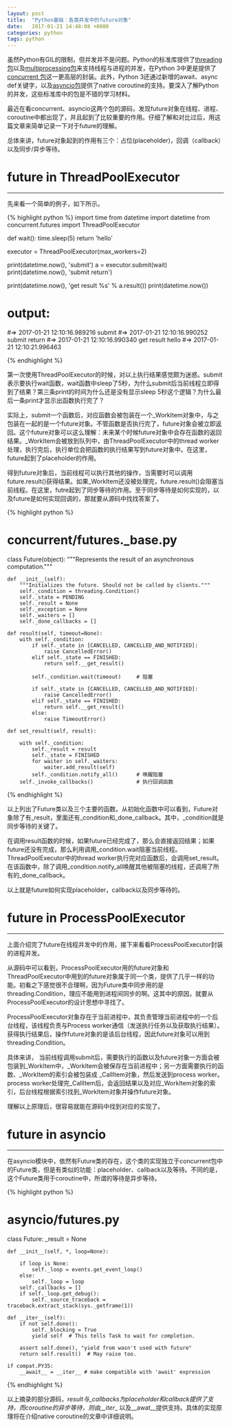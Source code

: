 ```yaml
---
layout: post
title:  "Python基础：各类并发中的future对象"
date:   2017-01-21 14:48:08 +0800
categories: python
tags: python
---
```


虽然Python有GIL的限制，但并发并不是问题。Python的标准库提供了[threading包][threading-doc]以及[multiprocessing包][multiprocessing]来支持线程与进程的并发，在Python 3中更是提供了[concurrent 包][concurrent-doc]这一更高层的封装。此外，Python 3还通过新增的await、async def关键字，以及[asyncio包][asyncio-doc]提供了native coroutine的支持。要深入了解Python的并发，这些标准库中的包是不错的学习材料。

最近在看concurrent、asyncio这两个包的源码，发现future对象在线程、进程、coroutine中都出现了，并且起到了比较重要的作用。仔细了解和对比过后，用这篇文章来简单记录一下对于future的理解。

总体来讲，future对象起到的作用有三个：占位(placeholder)，回调（callback）以及同步/异步等待。

# future in ThreadPoolExecutor

---

先来看一个简单的例子，如下所示。

{% highlight python %}
import time
from datetime import datetime
from concurrent.futures import ThreadPoolExecutor

def wait():
    time.sleep(5)
    return 'hello'

executor = ThreadPoolExecutor(max_workers=2)

print(datetime.now(), 'submit')
a = executor.submit(wait)
print(datetime.now(), 'submit return')

print(datetime.now(), 'get result %s' % a.result())
print(datetime.now())

# output:
#=> 2017-01-21 12:10:16.989216 submit
#=> 2017-01-21 12:10:16.990252 submit return
#=> 2017-01-21 12:10:16.990340 get result hello
#=> 2017-01-21 12:10:21.996463

{% endhighlight %}

第一次使用ThreadPoolExecutor的时候，对以上执行结果感觉颇为迷惑。submit表示要执行wait函数，wait函数中sleep了5秒，为什么submit后当前线程立即得到了结果？第三条print的时间为什么还是没有显示sleep 5秒这个逻辑？为什么最后一条print才显示出函数执行完了？

实际上，submit一个函数后，对应函数会被包装在一个_WorkItem对象中，与之包装在一起的是一个future对象。不管函数是否执行完了，future对象会被立即返回。这个future对象可以这么理解：未来某个时候future对象中会存在函数的返回结果。_WorkItem会被放到队列中，由ThreadPoolExecutor中的thread worker处理，执行完后，执行单位会把函数的执行结果写到future对象中。在这里，future起到了placeholder的作用。

得到future对象后，当前线程可以执行其他的操作，当需要时可以调用future.result()获得结果。如果_WorkItem还没被处理完，future.result()会阻塞当前线程。在这里，futre起到了同步等待的作用。至于同步等待是如何实现的，以及future是如何实现回调的，那就要从源码中找找答案了。

{% highlight python %}
# concurrent/futures._base.py

class Future(object):
    """Represents the result of an asynchronous computation."""

    def __init__(self):
        """Initializes the future. Should not be called by clients."""
        self._condition = threading.Condition()
        self._state = PENDING
        self._result = None
        self._exception = None
        self._waiters = []
        self._done_callbacks = []
        
    def result(self, timeout=None):
        with self._condition:
            if self._state in [CANCELLED, CANCELLED_AND_NOTIFIED]:
                raise CancelledError()
            elif self._state == FINISHED:
                return self.__get_result()

            self._condition.wait(timeout)     # 阻塞

            if self._state in [CANCELLED, CANCELLED_AND_NOTIFIED]:
                raise CancelledError()
            elif self._state == FINISHED:
                return self.__get_result()
            else:
                raise TimeoutError()
                
    def set_result(self, result):

        with self._condition:
            self._result = result
            self._state = FINISHED
            for waiter in self._waiters:
                waiter.add_result(self)
            self._condition.notify_all()      # 唤醒阻塞
        self._invoke_callbacks()              # 执行回调函数
   
{% endhighlight %}

以上列出了Future类以及三个主要的函数。从初始化函数中可以看到，Future对象除了有_result，里面还有_condition和_done_callback。其中，_condition就是同步等待的关键了。

在调用result函数的时候，如果future已经完成了，那么会直接返回结果；如果future还没有完成，那么利用调用_condition.wait阻塞当前线程。ThreadPoolExecutor中的thread worker执行完对应函数后，会调用set_result。在该函数中，除了调用_condition.notify_all唤醒其他被阻塞的线程，还调用了所有的_done_callback。

以上就是future如何实现placeholder，callback以及同步等待的。

# future in ProcessPoolExecutor

---

上面介绍完了future在线程并发中的作用，接下来看看ProcessPoolExecutor封装的进程并发。

从源码中可以看到，ProcessPoolExecutor用的future对象和ThreadPoolExecutor中用到的future对象属于同一个类，提供了几乎一样的功能。初看之下感觉很不合理啊，因为Future类中同步用的是threading.Condition，理应不能用到进程间同步的啊。这其中的原因，就要从ProcessPoolExecutor的设计思想中寻找了。

ProcessPoolExecutor对象存在于当前进程中，其负责管理当前进程中的一个后台线程，该线程负责与Process worker通信（发送执行任务以及获取执行结果）。获得执行结果后，操作future对象的是该后台线程，因此future对象可以用到threading.Condition。 

具体来讲， 当前线程调用submit后，需要执行的函数以及future对象一方面会被包装到_WorkItem中，_WorkItem会被保存在当前进程中；另一方面需要执行的函数、_WorkItem的索引会被包装成 _CallItem对象，然后发送到process worker。process worker处理完_CallItem后，会返回结果以及对应_WorkItem对象的索引，后台线程根据索引找到_WorkItem对象并操作future对象。

理解以上原理后，很容易就能在源码中找到对应的实现了。

# future in asyncio

---

在asyncio模块中，依然有Future类的存在，这个类的实现独立于concurrent包中的Future类，但是有类似的功能：placeholder、callback以及等待。不同的是，这个Future类用于coroutine中，所谓的等待是异步等待。

{% highlight python %}
# asyncio/futures.py

class Future:
    _result = None
    
    def __init__(self, *, loop=None):

        if loop is None:
            self._loop = events.get_event_loop()
        else:
            self._loop = loop
        self._callbacks = []
        if self._loop.get_debug():
            self._source_traceback = traceback.extract_stack(sys._getframe(1))
    
    def __iter__(self):
        if not self.done():
            self._blocking = True
            yield self  # This tells Task to wait for completion.

        assert self.done(), "yield from wasn't used with future"
        return self.result()  # May raise too.

    if compat.PY35:
        __await__ = __iter__ # make compatible with 'await' expression

{% endhighlight %}

以上摘录的部分源码，_result与_callbacks为placeholder和callback提供了支持，而coroutine的异步等待，则由__iter__ 以及__awat__提供支持。具体的实现原理将在介绍native coroutine的文章中详细说明。

[threading-doc]: https://docs.python.org/3/library/threading.html
[multiprocessing]: https://docs.python.org/3.3/library/multiprocessing.html
[concurrent-doc]: https://docs.python.org/3/library/concurrent.html
[asyncio-doc]: https://docs.python.org/3.6/library/asyncio.html
